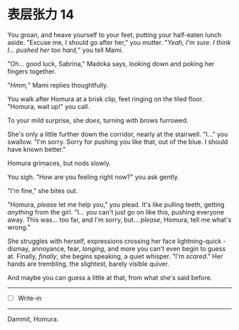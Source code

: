 # 表层张力 14

You groan, and heave yourself to your feet, putting your half-eaten lunch aside. "Excuse me, I should go after her," you mutter. "*Yeah, I'm sure. I think I... pushed her too hard,*" you tell Mami.

"Oh... good luck, Sabrina," Madoka says, looking down and poking her fingers together.

"*Hmm,*" Mami replies thoughtfully.

You walk after Homura at a brisk clip, feet ringing on the tiled floor. "Homura, wait up!" you call.

To your mild surprise, she *does*, turning with brows furrowed.

She's only a little further down the corridor, nearly at the stairwell. "I..." you swallow. "I'm sorry. Sorry for pushing you like that, out of the blue. I should have known better."

Homura grimaces, but nods slowly.

You sigh. "How are you feeling right now?" you ask gently.

"I'm fine," she bites out.

"Homura, *please* let me help you," you plead. It's like pulling teeth, getting *anything* from the girl. "I... you can't just go on like this, pushing everyone away. This was... too far, and I'm sorry, but... *please*, Homura, tell me what's wrong."

She struggles with herself, expressions crossing her face lightning-quick - dismay, annoyance, fear, *longing*, and more you can't even begin to guess at. Finally, *finally*, she begins speaking, a quiet whisper. "I'm *scared*." Her hands are trembling, the slightest, barely visible quiver.

And maybe you can guess a little at that, from what she's said before.

---

- [ ] Write-in

---

Dammit, Homura.
